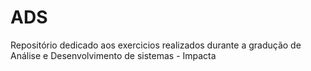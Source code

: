 # ADS
Repositório dedicado aos exercicios realizados durante a gradução de Análise e Desenvolvimento de sistemas - Impacta
